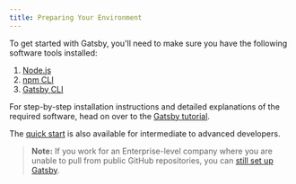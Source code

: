 ```yaml
---
title: Preparing Your Environment
---
```


To get started with Gatsby, you'll need to make sure you have the following software tools installed:

1. [Node.js](/tutorial/part-zero/#install-nodejs-for-your-appropriate-operating-system)
2. [npm CLI](/tutorial/part-zero/#check-your-nodejs-installation)
3. [Gatsby CLI](/tutorial/part-zero/#using-the-gatsby-cli)

For step-by-step installation instructions and detailed explanations of the required software, head on over to the [Gatsby tutorial](/tutorial/part-zero/).

The [quick start](/docs/quick-start/) is also available for intermediate to advanced developers.

> **Note:** If you work for an Enterprise-level company where you are unable to pull from public GitHub repositories, you can [still set up Gatsby](/docs/setting-up-gatsby-without-gatsby-new/).

<GuideList slug={props.slug} />

